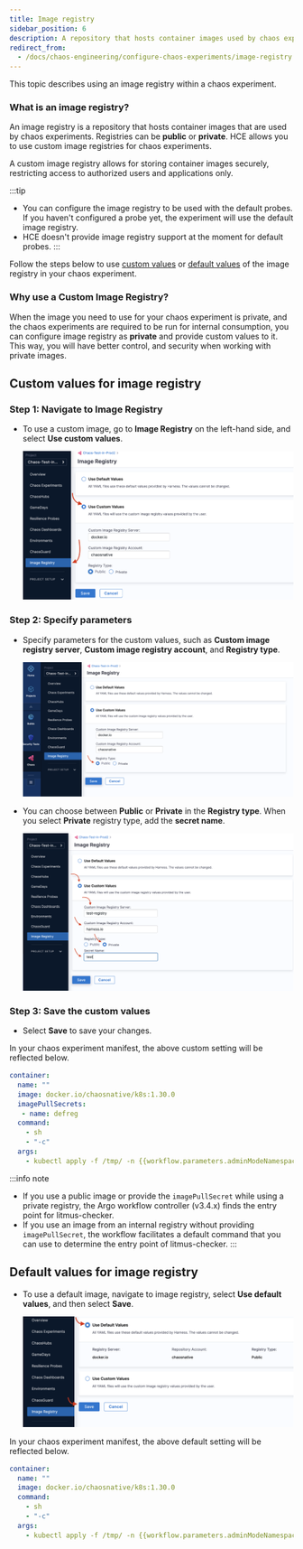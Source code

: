 ```yaml
---
title: Image registry
sidebar_position: 6
description: A repository that hosts container images used by chaos experiments
redirect_from:
  - /docs/chaos-engineering/configure-chaos-experiments/image-registry
---
```


This topic describes using an image registry within a chaos experiment.

### What is an image registry?

An image registry is a repository that hosts container images that are used by chaos experiments. Registries can be **public** or **private**. HCE allows you to use custom image registries for chaos experiments.

A custom image registry allows for storing container images securely, restricting access to authorized users and applications only.

:::tip
- You can configure the image registry to be used with the default probes. If you haven't configured a probe yet, the experiment will use the default image registry.
- HCE doesn't provide image registry support at the moment for default probes.
:::

Follow the steps below to use [custom values](#custom-values-for-image-registry) or [default values](#default-values-for-image-registry) of the image registry in your chaos experiment.

### Why use a Custom Image Registry?

When the image you need to use for your chaos experiment is private, and the chaos experiments are required to be run for internal consumption, you can configure image registry as **private** and provide custom values to it.
This way, you will have better control, and security when working with private images.

## Custom values for image registry
### Step 1: Navigate to Image Registry

* To use a custom image, go to **Image Registry** on the left-hand side, and select **Use custom values**.

  ![select-custom](./static/image-registry/select-custom.png)

### Step 2: Specify parameters
* Specify parameters for the custom values, such as **Custom image registry server**, **Custom image registry account**, and **Registry type**.

  ![public-registry](./static/image-registry/public-registry.png)

* You can choose between **Public** or **Private** in the **Registry type**. When you select **Private** registry type, add the **secret name**.

  ![private-registry](./static/image-registry/private-registry.png)

### Step 3: Save the custom values
* Select **Save** to save your changes.

In your chaos experiment manifest, the above custom setting will be reflected below.

```yaml
container:
  name: ""
  image: docker.io/chaosnative/k8s:1.30.0
  imagePullSecrets:
   - name: defreg
  command:
    - sh
    - "-c"
  args:
    - kubectl apply -f /tmp/ -n {{workflow.parameters.adminModeNamespace}} && sleep 30
```

:::info note
* If you use a public image or provide the `imagePullSecret` while using a private registry, the Argo workflow controller (v3.4.x) finds the entry point for litmus-checker.
* If you use an image from an internal registry without providing `imagePullSecret`, the workflow facilitates a default command that you can use to determine the entry point of litmus-checker.
:::

## Default values for image registry

* To use a default image, navigate to image registry, select **Use default values**, and then select **Save**.

  ![select-save](./static/image-registry/click-save.png)

In your chaos experiment manifest, the above default setting will be reflected below.

```yaml
container:
  name: ""
  image: docker.io/chaosnative/k8s:1.30.0
  command:
    - sh
    - "-c"
  args:
    - kubectl apply -f /tmp/ -n {{workflow.parameters.adminModeNamespace}} && sleep 30
```
